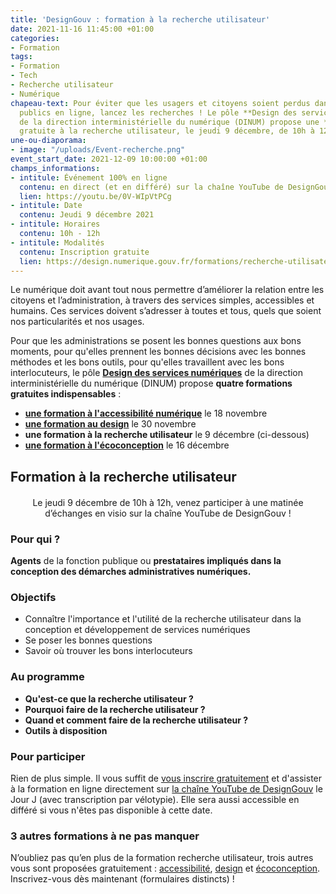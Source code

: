 ```yaml
---
title: 'DesignGouv : formation à la recherche utilisateur'
date: 2021-11-16 11:45:00 +01:00
categories:
- Formation
tags:
- Formation
- Tech
- Recherche utilisateur
- Numérique
chapeau-text: Pour éviter que les usagers et citoyens soient perdus dans vos services
  publics en ligne, lancez les recherches ! Le pôle **Design des services numériques**
  de la direction interministérielle du numérique (DINUM) propose une **formation
  gratuite à la recherche utilisateur, le jeudi 9 décembre, de 10h à 12h.**
une-ou-diaporama:
- image: "/uploads/Event-recherche.png"
event_start_date: 2021-12-09 10:00:00 +01:00
champs_informations:
- intitule: Événement 100% en ligne
  contenu: en direct (et en différé) sur la chaîne YouTube de DesignGouv
  lien: https://youtu.be/0V-WIpVtPCg
- intitule: Date
  contenu: Jeudi 9 décembre 2021
- intitule: Horaires
  contenu: 10h - 12h
- intitule: Modalités
  contenu: Inscription gratuite
  lien: https://design.numerique.gouv.fr/formations/recherche-utilisateur/
---
```


Le numérique doit avant tout nous permettre d’améliorer la relation entre les citoyens et l’administration, à travers des services simples, accessibles et humains. Ces services doivent s’adresser à toutes et tous, quels que soient nos particularités et nos usages.

Pour que les administrations se posent les bonnes questions aux bons moments, pour qu'elles prennent les bonnes décisions avec les bonnes méthodes et les bons outils, pour qu'elles travaillent avec les bons interlocuteurs, le pôle [**Design des services numériques**](https://design.numerique.gouv.fr/ "Design des services numériques - Lien externe") de la direction interministérielle du numérique (DINUM) propose **quatre formations gratuites indispensables** : 
* **[une formation à l'accessibilité numérique](https://www.numerique.gouv.fr/agenda/designgouv-formation-accessibilite-numerique/)** le 18 novembre 
* **[une formation au design](https://www.numerique.gouv.fr/agenda/designgouv-formation-design/)** le 30 novembre 
* **une formation à la recherche utilisateur** le 9 décembre (ci-dessous)
* **[une formation à l'écoconception](https://www.numerique.gouv.fr/agenda/designgouv-formation-ecoconception/)** le 16 décembre

<h2 class="text-center">Formation à la recherche utilisateur</h2>
<div class="encadre"> <p style="margin-top: 20px; text-align:center;">Le jeudi 9 décembre de 10h à 12h, venez participer à une matinée d’échanges en visio sur la chaîne YouTube de DesignGouv&nbsp;!</p> </div>

<h3 class="h2">Pour qui ?</h3>

**Agents** de la fonction publique ou **prestataires impliqués dans la conception des démarches administratives numériques.** 

<h3 class="h2">Objectifs</h3>

* Connaître l'importance et l'utilité de la recherche utilisateur dans la conception et développement de services numériques
* Se poser les bonnes questions
* Savoir où trouver les bons interlocuteurs

<h3 class="h2">Au programme</h3>

* **Qu'est-ce que la recherche utilisateur ?**
* **Pourquoi faire de la recherche utilisateur ?**
* **Quand et comment faire de la recherche utilisateur ?**
* **Outils à disposition**

<h3 class="h2">Pour participer</h3>

Rien de plus simple. Il vous suffit de [vous inscrire gratuitement](https://design.numerique.gouv.fr/formations/recherche-utilisateur/) et d'assister à la formation en ligne directement sur [la chaîne YouTube de DesignGouv](https://www.youtube.com/channel/UCMH9lC8dSlRVRfb0LoKuJZw/featured) le Jour J (avec transcription par vélotypie). Elle sera aussi accessible en différé si vous n'êtes pas disponible à cette date.

<div class="encadre noir"> <h3>3 autres formations à ne pas manquer</h3> <p>N’oubliez pas qu’en plus de la formation recherche utilisateur, trois autres vous sont proposées gratuitement&nbsp;: <a href="https://design.numerique.gouv.fr/formations/accessibilite/">accessibilité</a>, <a href="https://design.numerique.gouv.fr/formations/design/">design</a> et <a href="https://design.numerique.gouv.fr/formations/ecoconception/">écoconception</a>. Inscrivez-vous dès maintenant (formulaires distincts)&nbsp;!</p> </div>